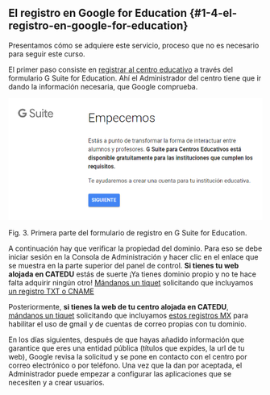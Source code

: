 ## El registro en Google for Education {#1-4-el-registro-en-google-for-education}

Presentamos cómo se adquiere este servicio, proceso que no es necesario para seguir este curso.

El primer paso consiste en [registrar al centro educativo](https://www.google.com/url?q=https://support.google.com/a/answer/2856827?hl%3Des&sa=D&ust=1540994740405000) a través del formulario G Suite for Education. Ahí el Administrador del centro tiene que ir dando la información necesaria, que Google comprueba.

![](../images/image43.png)

Fig. 3\. Primera parte del formulario de registro en G Suite for Education.

A continuación hay que verificar la propiedad del dominio. Para eso se debe iniciar sesión en la Consola de Administración y hacer clic en el enlace que se muestra en la parte superior del panel de control. **Si tienes tu web alojada en CATEDU** estás de suerte ¡Ya tienes dominio propio y no te hace falta adquirir ningún otro! [Mándanos un tiquet](http://soporte.catedu.es) solicitando que incluyamos [un registro TXT o CNAME](https://support.google.com/a/answer/1389735?hl=es&ref_topic=4487770)

Posteriormente, **si tienes la web de tu centro alojada en CATEDU**, [mándanos un tiquet](http://soporte.catedu.es) solicitando que incluyamos [estos registros MX](https://support.google.com/a/answer/74112?hl=es) para habilitar el uso de gmail y de cuentas de correo propias con tu dominio.

En los días siguientes, después de que hayas añadido información que garantice que eres una entidad pública (títulos que expides, la url de tu web), Google revisa la solicitud y se pone en contacto con el centro por correo electrónico o por teléfono. Una vez que la dan por aceptada, el Administrador puede empezar a configurar las aplicaciones que se necesiten y a crear usuarios.